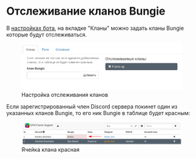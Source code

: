 # Отслеживание кланов Bungie
В [настройках бота](https://frame-b.ru/bot-settings), на вкладке "Кланы" можно задать кланы Bungie которые будут отслеживаться.

<div class="text-center">
	<figure class="figure">
		<a href="./images/settings-clans.png" target="_blank">
			<img src="./images/settings-clans.png" class="figure-img img-fluid rounded" alt="short-table">
		</a>
		<figcaption class="figure-caption text-center">Настройка отслеживания кланов</figcaption>
	</figure>
</div>

Если зарегистрированный член Discord сервера покинет один из указанных кланов Bungie, то его ник Bungie в таблице будет красным:

<div class="text-center">
	<figure class="figure">
		<a href="./images/red-bclan.png" target="_blank">
			<img src="./images/red-bclan.png" class="figure-img img-fluid rounded" alt="short-table">
		</a>
		<figcaption class="figure-caption text-center">Ячейка клана красная</figcaption>
	</figure>
</div>
